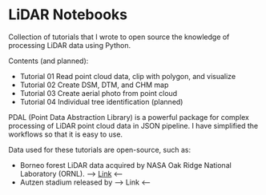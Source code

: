 # LiDAR Notebooks

Collection of tutorials that I wrote to open source the knowledge of processing LiDAR data using Python. 

Contents (and planned):

- Tutorial 01 Read point cloud data, clip with polygon, and visualize
- Tutorial 02 Create DSM, DTM, and CHM map
- Tutorial 03 Create aerial photo from point cloud
- Tutorial 04 Individual tree identification (planned)

PDAL (Point Data Abstraction Library) is a powerful package for complex processing of LiDAR point cloud data in JSON pipeline. I have simplified the workflows so that it is easy to use.

Data used for these tutorials are open-source, such as:

- Borneo forest LiDAR data acquired by NASA Oak Ridge National Laboratory (ORNL). --> [Link](https://daac.ornl.gov/cgi-bin/dsviewer.pl?ds_id=1518) <--
- Autzen stadium released by --> Link <--
